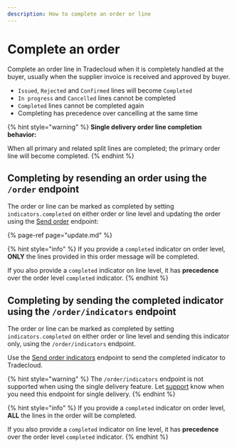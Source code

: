 ```yaml
---
description: How to complete an order or line
---
```


# Complete an order

Complete an order line in Tradecloud when it is completely handled at the buyer, usually when the supplier invoice is received and approved by buyer.

* `Issued`, `Rejected` and `Confirmed` lines will become `Completed`
* `In progress` and `Cancelled` lines cannot be completed
* `Completed` lines cannot be completed again
* Completing has precedence over cancelling at the same time

{% hint style="warning" %}
**Single delivery order line completion behavior:**

When all primary and related split lines are completed; the primary order line will become completed.
{% endhint %}

## Completing by resending an order using the `/order` endpoint

The order or line can be marked as completed by setting `indicators.completed` on either order or line level and updating the order using the [Send order](https://swagger-ui.accp.tradecloud1.com/?url=https://api.accp.tradecloud1.com/v2/api-connector/specs.yaml#/buyer-endpoints/sendOrderByBuyerRoute) endpoint:

{% page-ref page="update.md" %}

{% hint style="info" %}
If you provide a `completed` indicator on order level, **ONLY** the lines provided in this order message will be completed.

If you also provide a `completed` indicator on line level, it has **precedence** over the order level `completed` indicator.
{% endhint %}

## Completing by sending the completed indicator using the `/order/indicators` endpoint

The order or line can be marked as completed by setting `indicators.completed` on either order or line level and sending this indicator only, using the `/order/indicators` endpoint.

Use the [Send order indicators](https://swagger-ui.accp.tradecloud1.com/?url=https://api.accp.tradecloud1.com/v2/api-connector/specs.yaml#/buyer-endpoints/sendOrderIndicatorsByBuyerRoute) endpoint to send the completed indicator to Tradecloud.

{% hint style="warning" %}
The `/order/indicators` endpoint is not supported when using the single delivery feature.
Let [support](../support.md) know when you need this endpoint for single delivery.
{% endhint %}

{% hint style="info" %}
If you provide a `completed` indicator on order level, **ALL** the lines in the order will be completed.

If you also provide a `completed` indicator on line level, it has **precedence** over the order level `completed` indicator.
{% endhint %}
